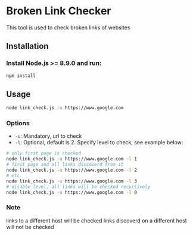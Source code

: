 # Broken Link Checker
This tool is used to check broken links of websites

## Installation
### Install Node.js >= 8.9.0 and run:
```bash
npm install
```
## Usage

```bash
node link_check.js -u https://www.google.com
```
### Options
* `-u`: Mandatory, url to check
* `-l`: Optional, default is 2. Specify level to check, see example below:
 ```bash
# only first page is checked
node link_check.js -u https://www.google.com -l 1
# first page and all links discoverd from it
node link_check.js -u https://www.google.com -l 2
# etc.
node link_check.js -u https://www.google.com -l 3
# disable level, all links will be checked recursively
node link_check.js -u https://www.google.com -l 0
```
### Note
links to a different host will be checked
links discoverd on a different host will not be checked
